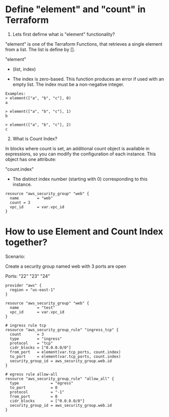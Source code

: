 # Define "element" and "count" in Terraform


1. Lets first defirne what is "element" functionality?

"element" is one of the Terraform Functions, that retrieves a single element from a list. The list is define by [].

"element"
- (list, index)

- The index is zero-based. This function produces an error if used with an empty list. The index must be a non-negative integer.
~~~
Examples:
> element(["a", "b", "c"], 0)
a

> element(["a", "b", "c"], 1)
b

> element(["a", "b", "c"], 2)
c
~~~

2. What is Count Index?

In blocks where count is set, an additional count object is available in expressions, so you can modify the configuration of each instance. This object has one attribute:

"count.index" 
- The distinct index number (starting with 0) corresponding to this instance.

~~~
resource "aws_security_group" "web" {
  name        = "web"
  count = 3
  vpc_id      = var.vpc_id   
}
~~~
# How to use Element and Count Index together?
Scenario:

Create a security group named web with 3 ports are open

Ports: "22" "23" "24"
~~~
provider "aws" {
  region = "us-east-1"
}

resource "aws_security_group" "web" {
  name        = "test"
  vpc_id      = var.vpc_id   
}

# ingress rule tcp 
resource "aws_security_group_rule" "ingress_tcp" {
  count       = 3
  type        = "ingress"
  protocol    = "tcp"
  cidr_blocks = ["0.0.0.0/0"]
  from_port   = element(var.tcp_ports, count.index)
  to_port     = element(var.tcp_ports, count.index)
  security_group_id = aws_security_group.web.id
}

# egress rule allow-all
resource "aws_security_group_rule" "allow_all" {
  type              = "egress"
  to_port           = 0
  protocol          = "-1"
  from_port         = 0
  cidr_blocks       = ["0.0.0.0/0"]
  security_group_id = aws_security_group.web.id
}
~~~
